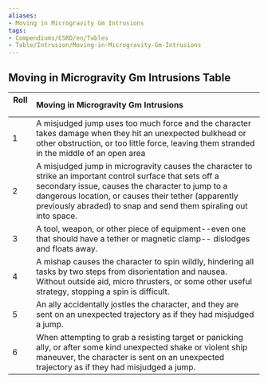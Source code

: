 ```yaml
---
aliases:
- Moving in Microgravity Gm Intrusions
tags:
- Compendiums/CSRD/en/Tables
- Table/Intrusion/Moving-in-Microgravity-Gm-Intrusions
---
```


## Moving in Microgravity Gm Intrusions Table
|  Roll &nbsp; &nbsp; | Moving in Microgravity Gm Intrusions  |
| ------------- | :----------- |
| 1 | A misjudged jump uses too much force and the character takes damage when they hit an unexpected bulkhead or other obstruction, or too little force, leaving them stranded in the middle of an open area |
| 2 | A misjudged jump in microgravity causes the character to strike an important control surface that sets off a secondary issue, causes the character to jump to a dangerous location, or causes their tether (apparently previously abraded) to snap and send them spiraling out into space. |
| 3 | A tool, weapon, or other piece of equipment--even one that should have a tether or magnetic clamp-- dislodges and floats away. |
| 4 | A mishap causes the character to spin wildly, hindering all tasks by two steps from disorientation and nausea. Without outside aid, micro thrusters, or some other useful strategy, stopping a spin is difficult. |
| 5 | An ally accidentally jostles the character, and they are sent on an unexpected trajectory as if they had misjudged a jump. |
| 6 | When attempting to grab a resisting target or panicking ally, or after some kind unexpected shake or violent ship maneuver, the character is sent on an unexpected trajectory as if they had misjudged a jump. |